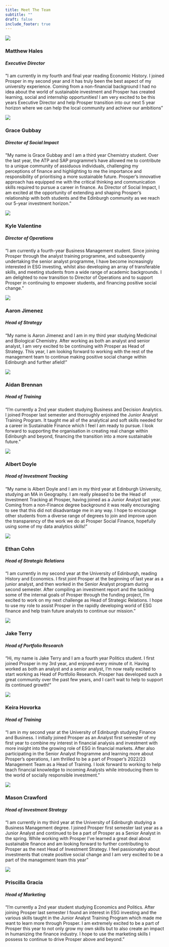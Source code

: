 ```yaml
---
title: Meet The Team
subtitle: ""
draft: false
include_footer: true
---
```

<div class="team-member">
<div class="team-image-container">
<img class="team-image" src="/images/team/Matthew Hales.jpg">
<a href="https://www.linkedin.com/in/matthew-hales-2719b6214/">
<div class="linkedin-holder">
<i class="linkedin-icon fa fa-linkedin"></i>
</div>
</a>
</div>
<div class="team-info-container">
<h3 class="team-member-name">Matthew Hales</h3>
<h5 class="team-member-position">Executive Director</h5>
<p>"I am currently in my fourth and final year reading Economic History. I joined Prosper in my second year and it has truly been the best aspect of my university experience. Coming from a non-financial background I had no idea about the world of sustainable investment and Prosper has created learning, social and internship opportunities! I am very excited to be this years Executive Director and help Prosper transition into our next 5 year horizon where we can help the local community and achieve our ambitions”</p>
</div>
</div>

<div class="team-member">
<div class="team-image-container">
<img class="team-image" src="/images/team/G.jpeg"
<a href="https://www.linkedin.com/in/gracegubbay/">
<div class="linkedin-holder">
<i class="linkedin-icon fa fa-linkedin"></i>
</div>
</a>
</div>
<div class="team-info-container">
<h3 class="team-member-name">Grace Gubbay</h3>
<h5 class="team-member-position">Director of Social Impact</h5>
<p>"My name is Grace Gubbay and I am a third year Chemistry student.  Over the last year, the ATP and SAP programme’s have allowed me to contribute to a unique community of assiduous individuals, challenging my perceptions of finance and highlighting to me the importance and responsibility of prioritising a more sustainable future. Prosper’s innovative approach has equipped me with the critical thinking and communication skills required to pursue a career in finance. As Director of Social Impact, I am excited at the opportunity of extending and shaping Prosper’s relationship with both students and the Edinburgh community as we reach our 5-year investment horizon.”</p>

</div>
</div>

<div class="team-member">
<div class="team-image-container">
<img class="team-image" src="/images/team/Kyle Valentine.jpg">
<a href="https://www.linkedin.com/in/kyle-valentine-b40295207/">
<div class="linkedin-holder">
<i class="linkedin-icon fa fa-linkedin"></i>
</div>
</a>
</div>
<div class="team-info-container">
<h3 class="team-member-name">Kyle Valentine</h3>
<h5 class="team-member-position">Director of Operations</h5>
<p>“I am currently a fourth-year Business Management student. Since joining Prosper through the analyst training programme, and subsequently undertaking the senior analyst programme, I have become increasingly interested in ESG investing, whilst also developing an array of transferable skills, and meeting students from a wide range of academic backgrounds. I am delighted to now transition to Director of Operations and to support Prosper in continuing to empower students, and financing positive social change.”</p>
</div>
</div>

<div class="team-member">
<div class="team-image-container">
<img class="team-image" src="/images/team/Aaron.jpg">
<a href="https://www.linkedin.com/in/aaronjimenezuk/">
<div class="linkedin-holder">
<i class="linkedin-icon fa fa-linkedin"></i>
</div>
</a>
</div>
<div class="team-info-container">
<h3 class="team-member-name">Aaron Jimenez</h3>
<h5 class="team-member-position">Head of Strategy</h5>
<p>“My name is Aaron Jimenez and I am in my third year studying Medicinal and Biological Chemistry. After working as both an analyst and senior analyst, I am very excited to be continuing with Prosper as Head of Strategy. This year, I am looking forward to working with the rest of the management team to continue making positive social change within Edinburgh and further afield!”</p>
</div>
</div>

<div class="team-member">
<div class="team-image-container">
<img class="team-image" src="/images/team/Aidan Brennan.jpg">
<a href="https://www.linkedin.com/in/aidanbrennanprofile/">
<div class="linkedin-holder">
<i class="linkedin-icon fa fa-linkedin"></i>
</div>
</a>
</div>
<div class="team-info-container">
<h3 class="team-member-name">Aidan Brennan</h3>
<h5 class="team-member-position">Head of Training</h5>
<p>“I’m currently a 2nd year student studying Business and Decision Analytics. I joined Prosper last semester and thoroughly enjoined the Junior Analyst Training Program. It taught me all of the analytical and soft skills needed for a career in Sustainable Finance which I feel I am ready to pursue. I look forward to supporting the organisation in creating real change within Edinburgh and beyond, financing the transition into a more sustainable future."</p>
</div>
</div>

<div class="team-member">
<div class="team-image-container">
<img class="team-image" src="/images/A.jpg">
<a href="https://www.linkedin.com/in/albertdoyle/">
<div class="linkedin-holder">
<i class="linkedin-icon fa fa-linkedin"></i>
</div>
</a>
</div>
<div class="team-info-container">
<h3 class="team-member-name">Albert Doyle</h3>
<h5 class="team-member-position">Head of Investment Tracking</h5>
<p>“My name is Albert Doyle and I am in my third year at Edinburgh University, studying an MA in Geography. I am really pleased to be the Head of Investment Tracking at Prosper, having joined as a Junior Analyst last year. Coming from a non-Finance degree background it was really encouraging to see that this did not disadvantage me in any way. I hope to encourage other students from a diverse range of degrees to join and improve upon the transparency of the work we do at Prosper Social Finance, hopefully using some of my data analytics skills!”</p>
</div>
</div>



<div class="team-member">
<div class="team-image-container">
<img class="team-image" src="/images/team/ethan cohn.jpg">
<a href="https://www.linkedin.com/in/ethan-cohn-167599223/">
<div class="linkedin-holder">
<i class="linkedin-icon fa fa-linkedin"></i>
</div>
</a>
</div>
<div class="team-info-container">
<h3 class="team-member-name">Ethan Cohn</h3>
<h5 class="team-member-position">Head of Strategic Relations</h5>
<p>“I am currently in my second year at the University of Edinburgh, reading History and Economics. I first joint Prosper at the beginning of last year as a junior analyst, and then worked in the Senior Analyst program during second semester. After compiling an investment report and the tackling some of the internal goals of Prosper through the funding project, I’m excited to work on my next challenge as Head of Strategic Relations. I hope to use my role to assist Prosper in the rapidly developing world of ESG finance and help train future analysts to continue our mission.”</p>
</div>
</div>

<div class="team-member">
<div class="team-image-container">
<img class="team-image" src="/images/team/received_482371073843910.jpeg">
<a href="https://www.linkedin.com/in/jake-terry-583423226/">
<div class="linkedin-holder">
<i class="linkedin-icon fa fa-linkedin"></i>
</div>
</a>
</div>
<div class="team-info-container">
<h3 class="team-member-name">Jake Terry</h3>
<h5 class="team-member-position">Head of Portfolio Research</h5>
<p>“Hi, my name is Jake Terry and I am a fourth year Politics student. I first joined Prosper in my 3rd year, and enjoyed every minute of it. Having worked as both an analyst and a senior analyst, I’m now really excited to start working as Head of Portfolio Research. Prosper has developed such a great community over the past few years, and I can’t wait to help to support its continued growth!”</p>
</div>
</div>

<div class="team-member">
<div class="team-image-container">
<img class="team-image" src="/images/team/Keira Hovorka.jpg">
<a href="https://www.linkedin.com/in/keira-hovorka-840306224/">
<div class="linkedin-holder">
<i class="linkedin-icon fa fa-linkedin"></i>
</div>
</a>
</div>
<div class="team-info-container">
<h3 class="team-member-name">Keira Hovorka</h3>
<h5 class="team-member-position">Head of Training</h5>
<p>“I am in my second year at the University of Edinburgh studying Finance and Business. I initially joined Prosper as an Analyst first semester of my first year to combine my interest in financial analysis and investment with more insight into the growing role of ESG in financial markets. After also participating in the Senior Analyst Programme and learning more about Prosper’s operations, I am thrilled to be a part of Prosper’s 2022/23 Management Team as a Head of Training. I look forward to working to help teach financial knowledge to incoming Analysts while introducing them to the world of socially responsible investment.”</p>
</div>
</div>

<div class="team-member">
<div class="team-image-container">
<img class="team-image" src="/images/team/Mason Crawford.jpg">
<a href="https://www.linkedin.com/in/mason-c-691b75130/">
<div class="linkedin-holder">
<i class="linkedin-icon fa fa-linkedin"></i>
</div>
</a>
</div>
<div class="team-info-container">
<h3 class="team-member-name">Mason Crawford</h3>
<h5 class="team-member-position">Head of Investment Strategy</h5>
<p>“I am currently in my third year at the University of Edinburgh studying a Business Management degree. I joined Prosper first semester last year as a Junior Analyst and continued to be a part of Prosper as a Senior Analyst in the spring. While working with Prosper I’ve learned a great deal about sustainable finance and am looking forward to further contributing to Prosper as the next Head of Investment Strategy. I feel passionately about investments that create positive social change and I am very excited to be a part of the management team this year”</p>
</div>
</div>

<div class="team-member">
<div class="team-image-container">
<img class="team-image" src="/images/team/Priscilla Gracia.jpg">
<a href="https://www.linkedin.com/in/priscilla-gracia-5642011b6/">
<div class="linkedin-holder">
<i class="linkedin-icon fa fa-linkedin"></i>
</div>
</a>
</div>
<div class="team-info-container">
<h3 class="team-member-name">Priscilla Gracia</h3>
<h5 class="team-member-position">Head of Marketing</h5>
<p>“I’m currently a 2nd year student studying Economics and Politics. After joining Prosper last semester I found an interest in ESG investing and the various skills taught in the Junior Analyst Training Program which made me want to learn more through Prosper. I am extremely excited to be a part of Prosper this year to not only grow my own skills but to also create an impact in humanizing the finance industry. I hope to use the marketing skills I possess to continue to drive Prosper above and beyond.”</p>
</div>
</div>